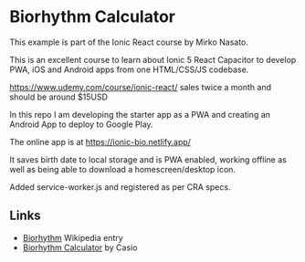 # Biorhythm Calculator

This example is part of the Ionic React course by Mirko Nasato.

This is an excellent course to learn about Ionic 5 React Capacitor to develop PWA, iOS and Android apps from one HTML/CSS/JS codebase.

https://www.udemy.com/course/ionic-react/ sales twice a month and should be around \$15USD

In this repo I am developing the starter app as a PWA and creating an Android App to deploy to Google Play.

The online app is at https://ionic-bio.netlify.app/

It saves birth date to local storage and is PWA enabled, working offline as well as being able to download a homescreen/desktop icon.

Added service-worker.js and registered as per CRA specs.

## Links

- [Biorhythm](https://en.wikipedia.org/wiki/Biorhythm) Wikipedia entry
- [Biorhythm Calculator](https://keisan.casio.com/exec/system/1340246447) by Casio
